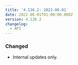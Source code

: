```yaml
---
title: '4.126.2: 2022-06-01'
date: 2022-06-01T01:00:00.000Z
version: 4.126.2
changelog:
  - API
---
```


### Changed

* Internal updates only.
